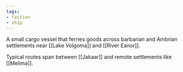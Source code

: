 ```yaml
---
tags:
- faction
- ship
---
```


A small cargo vessel that ferries goods across barbarian and Ambrian settlements near [[Lake Volgoma]] and [[River Eanor]].

Typical routes span between [[Jakaar]] and remote settlements like [[Melima]].